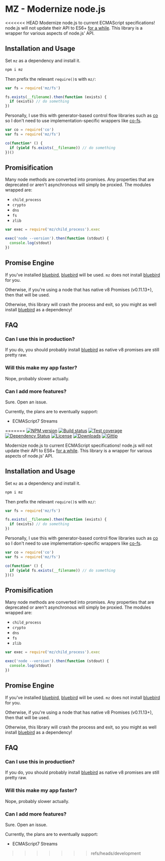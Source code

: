 
# MZ - Modernize node.js

<<<<<<< HEAD
Modernize node.js to current ECMAScript specifications!
node.js will not update their API to ES6+ [for a while](https://github.com/joyent/node/issues/7549).
This library is a wrapper for various aspects of node.js' API.

## Installation and Usage

Set `mz` as a dependency and install it.

```bash
npm i mz
```

Then prefix the relevant `require()`s with `mz/`:

```js
var fs = require('mz/fs')

fs.exists(__filename).then(function (exists) {
  if (exists) // do something
})
```

Personally, I use this with generator-based control flow libraries such as [co](https://github.com/visionmedia/co) so I don't need to use implementation-specific wrappers like [co-fs](https://github.com/visionmedia/co-fs).

```js
var co = require('co')
var fs = require('mz/fs')

co(function* () {
  if (yield fs.exists(__filename)) // do something
})()
```

## Promisification

Many node methods are converted into promises.
Any properties that are deprecated or aren't asynchronous will simply be proxied.
The modules wrapped are:

- `child_process`
- `crypto`
- `dns`
- `fs`
- `zlib`

```js
var exec = require('mz/child_process').exec

exec('node --version').then(function (stdout) {
  console.log(stdout)
})
```

## Promise Engine

If you've installed [bluebird][bluebird],
[bluebird][bluebird] will be used.
`mz` does not install [bluebird][bluebird] for you.

Otherwise, if you're using a node that has native v8 Promises (v0.11.13+),
then that will be used.

Otherwise, this library will crash the process and exit,
so you might as well install [bluebird][bluebird] as a dependency!

## FAQ

### Can I use this in production?

If you do, you should probably install [bluebird][bluebird] as
native v8 promises are still pretty raw.

### Will this make my app faster?

Nope, probably slower actually.

### Can I add more features?

Sure.
Open an issue.

Currently, the plans are to eventually support:

- ECMAScript7 Streams

[bluebird]: https://github.com/petkaantonov/bluebird
=======
[![NPM version][npm-image]][npm-url]
[![Build status][travis-image]][travis-url]
[![Test coverage][coveralls-image]][coveralls-url]
[![Dependency Status][david-image]][david-url]
[![License][license-image]][license-url]
[![Downloads][downloads-image]][downloads-url]
[![Gittip][gittip-image]][gittip-url]

Modernize node.js to current ECMAScript specifications!
node.js will not update their API to ES6+ [for a while](https://github.com/joyent/node/issues/7549).
This library is a wrapper for various aspects of node.js' API.

## Installation and Usage

Set `mz` as a dependency and install it.

```bash
npm i mz
```

Then prefix the relevant `require()`s with `mz/`:

```js
var fs = require('mz/fs')

fs.exists(__filename).then(function (exists) {
  if (exists) // do something
})
```

Personally, I use this with generator-based control flow libraries such as [co](https://github.com/visionmedia/co) so I don't need to use implementation-specific wrappers like [co-fs](https://github.com/visionmedia/co-fs).

```js
var co = require('co')
var fs = require('mz/fs')

co(function* () {
  if (yield fs.exists(__filename)) // do something
})()
```

## Promisification

Many node methods are converted into promises.
Any properties that are deprecated or aren't asynchronous will simply be proxied.
The modules wrapped are:

- `child_process`
- `crypto`
- `dns`
- `fs`
- `zlib`

```js
var exec = require('mz/child_process').exec

exec('node --version').then(function (stdout) {
  console.log(stdout)
})
```

## Promise Engine

If you've installed [bluebird][bluebird],
[bluebird][bluebird] will be used.
`mz` does not install [bluebird][bluebird] for you.

Otherwise, if you're using a node that has native v8 Promises (v0.11.13+),
then that will be used.

Otherwise, this library will crash the process and exit,
so you might as well install [bluebird][bluebird] as a dependency!

## FAQ

### Can I use this in production?

If you do, you should probably install [bluebird][bluebird] as
native v8 promises are still pretty raw.

### Will this make my app faster?

Nope, probably slower actually.

### Can I add more features?

Sure.
Open an issue.

Currently, the plans are to eventually support:

- ECMAScript7 Streams

[bluebird]: https://github.com/petkaantonov/bluebird

[npm-image]: https://img.shields.io/npm/v/mz.svg?style=flat-square
[npm-url]: https://npmjs.org/package/mz
[github-tag]: http://img.shields.io/github/tag/normalize/mz.svg?style=flat-square
[github-url]: https://github.com/normalize/mz/tags
[travis-image]: https://img.shields.io/travis/normalize/mz.svg?style=flat-square
[travis-url]: https://travis-ci.org/normalize/mz
[coveralls-image]: https://img.shields.io/coveralls/normalize/mz.svg?style=flat-square
[coveralls-url]: https://coveralls.io/r/normalize/mz?branch=master
[david-image]: http://img.shields.io/david/normalize/mz.svg?style=flat-square
[david-url]: https://david-dm.org/normalize/mz
[license-image]: http://img.shields.io/npm/l/mz.svg?style=flat-square
[license-url]: LICENSE.md
[downloads-image]: http://img.shields.io/npm/dm/mz.svg?style=flat-square
[downloads-url]: https://npmjs.org/package/mz
[gittip-image]: https://img.shields.io/gittip/jonathanong.svg?style=flat-square
[gittip-url]: https://www.gittip.com/jonathanong/
>>>>>>> refs/heads/development
